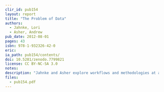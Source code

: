 ```yaml
---
clir_id: pub154
layout: report
title: "The Problem of Data"
authors: 
  - Jahnke, Lori 
  - Asher, Andrew 
pub_date: 2012-08-01
pages: 43
isbn: 978-1-932326-42-0
eric:
ia_path: pub154/contents/
doi: 10.5281/zenodo.7799821
license: CC BY-NC-SA 3.0
notes: 
description: "Jahnke and Asher explore workflows and methodologies at a variety of academic data curation sites, and Keralis delves into the academic milieu of library and information schools that offer instruction in data curation. Their conclusions point to the urgent need for a reliable and increasingly sophisticated professional cohort to support data-intensive research in our colleges, universities, and research centers."
files:
  - pub154.pdf
---
```

